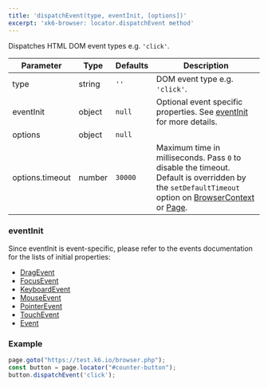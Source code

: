 ```yaml
---
title: 'dispatchEvent(type, eventInit, [options])'
excerpt: 'xk6-browser: locator.dispatchEvent method'
---
```


Dispatches HTML DOM event types e.g. `'click'`.

<TableWithNestedRows>

| Parameter       | Type   | Defaults | Description                                                                                                                                                                                                                           |
|-----------------|--------|----------|---------------------------------------------------------------------------------------------------------------------------------------------------------------------------------------------------------------------------------------|
| type            | string | `''`     | DOM event type e.g. `'click'`.                                                                                                                                                                                                        |
| eventInit       | object | `null`   | Optional event specific properties. See [eventInit](#eventinit) for more details.                                                                                                                                                     |
| options         | object | `null`   |                                                                                                                                                                                                                      |
| options.timeout | number | `30000`  | Maximum time in milliseconds. Pass `0` to disable the timeout. Default is overridden by the `setDefaultTimeout` option on [BrowserContext](/javascript-api/xk6-browser/browsercontext/) or [Page](/javascript-api/xk6-browser/page/). |

</TableWithNestedRows>

### eventInit

Since eventInit is event-specific, please refer to the events documentation for the lists of initial properties:

- [DragEvent](https://developer.mozilla.org/en-US/docs/Web/API/DragEvent/DragEvent)
- [FocusEvent](https://developer.mozilla.org/en-US/docs/Web/API/FocusEvent/FocusEvent)
- [KeyboardEvent](https://developer.mozilla.org/en-US/docs/Web/API/KeyboardEvent/KeyboardEvent)
- [MouseEvent](https://developer.mozilla.org/en-US/docs/Web/API/MouseEvent/MouseEvent)
- [PointerEvent](https://developer.mozilla.org/en-US/docs/Web/API/PointerEvent/PointerEvent)
- [TouchEvent](https://developer.mozilla.org/en-US/docs/Web/API/TouchEvent/TouchEvent)
- [Event](https://developer.mozilla.org/en-US/docs/Web/API/Event/Event)

### Example

<CodeGroup labels={[]}>

<!-- eslint-skip -->

```javascript
page.goto("https://test.k6.io/browser.php");
const button = page.locator("#counter-button");
button.dispatchEvent('click');
```

</CodeGroup>
